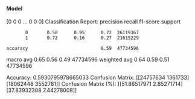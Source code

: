 #### Model
[0 0 0 ... 0 0 0]
Classification Report:
              precision    recall  f1-score   support

           0       0.58      0.95      0.72  26119367
           1       0.72      0.16      0.27  21615229

    accuracy                           0.59  47734596
   macro avg       0.65      0.56      0.49  47734596
weighted avg       0.64      0.59      0.51  47734596

Accuracy: 0.5930795978665033
Confusion Matrix:
[[24757634  1361733]
 [18062448  3552781]]
Confusion Matrix (%):
[[51.86517971  2.85271714]
 [37.83932308  7.44278008]]
